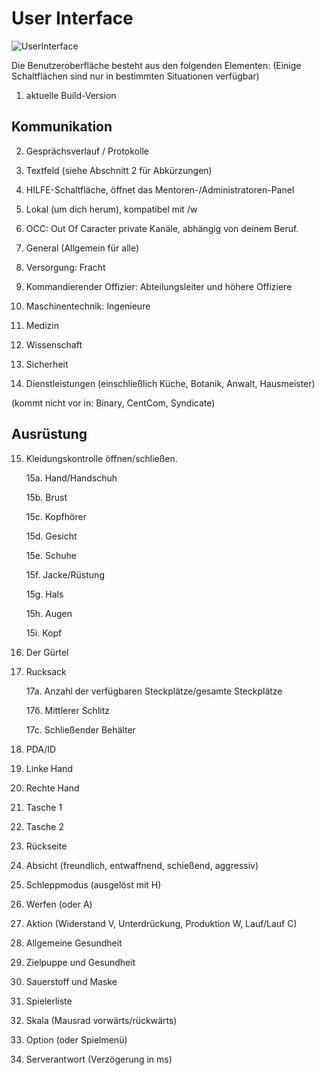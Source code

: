 # User Interface
![UserInterface]([https://i.imgur.com/H4nqllh.png](https://i.imgur.com/H4nqllh.png))

Die Benutzeroberfläche besteht aus den folgenden Elementen:
(Einige Schaltflächen sind nur in bestimmten Situationen verfügbar)


1. aktuelle Build-Version

## Kommunikation

2. Gesprächsverlauf / Protokolle

3. Textfeld (siehe Abschnitt 2 für Abkürzungen)

4. HILFE-Schaltfläche, öffnet das Mentoren-/Administratoren-Panel

5. Lokal (um dich herum), kompatibel mit /w

6. OCC: Out Of Caracter private Kanäle, abhängig von deinem Beruf.

7. General (Allgemein für alle)

8. Versorgung: Fracht

9. Kommandierender Offizier: Abteilungsleiter und höhere Offiziere

10. Maschinentechnik: Ingenieure

11. Medizin

12. Wissenschaft

13. Sicherheit

14. Dienstleistungen (einschließlich Küche, Botanik, Anwalt, Hausmeister)

(kommt nicht vor in: Binary, CentCom, Syndicate)

## Ausrüstung ###

15. Kleidungskontrolle öffnen/schließen.

	15a. Hand/Handschuh
	
	15b. Brust
	
	15c. Kopfhörer
	
	15d. Gesicht
	
	15e. Schuhe
	
	15f. Jacke/Rüstung
	
	15g. Hals
	
	15h. Augen
	
	15i. Kopf

16. Der Gürtel

17. Rucksack

	17a. Anzahl der verfügbaren Steckplätze/gesamte Steckplätze
	
	17б. Mittlerer Schlitz
	
	17c. Schließender Behälter

18. PDA/ID

19. Linke Hand

20. Rechte Hand

21. Tasche 1

22. Tasche 2

23. Rückseite

24. Absicht (freundlich, entwaffnend, schießend, aggressiv)

25. Schleppmodus (ausgelöst mit H)

26. Werfen (oder A)

27. Aktion (Widerstand V, Unterdrückung, Produktion W, Lauf/Lauf C)

28. Allgemeine Gesundheit

29. Zielpuppe und Gesundheit

30. Sauerstoff und Maske

31. Spielerliste

32. Skala (Mausrad vorwärts/rückwärts)

33. Option (oder Spielmenü)

34. Serverantwort (Verzögerung in ms)

